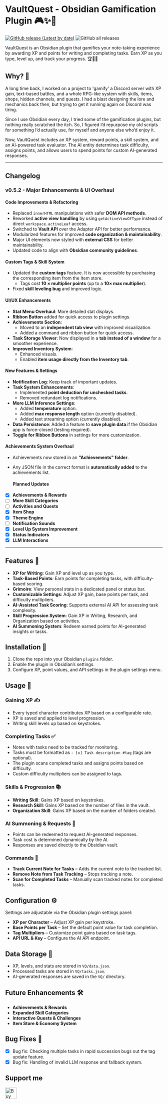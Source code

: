 # VaultQuest - Obsidian Gamification Plugin 🎮✨📜
[![GitHub release (Latest by date)](https://img.shields.io/github/v/release/unseensholar/VaultQuest)](https://github.com/unseensholar/VaultQuest/releases) ![GitHub all releases](https://img.shields.io/github/downloads/unseensholar/VaultQuest/total?color=success)

VaultQuest is an Obsidian plugin that gamifies your note-taking experience by awarding XP and points for writing and completing tasks. Earn XP as you type, level up, and track your progress. 🏆📝🚀

## Why? 🤔
A long time back, I worked on a project to 'gamify' a Discord server with XP gain, text-based battles, and a whole RPG-like system with skills, items, shops, hidden channels, and quests. I had a blast designing the lore and mechanics back then, but trying to get it running again on Discord was tiring.

Since I use Obsidian every day, I tried some of the gamification plugins, but nothing really scratched the itch. So, I figured I’d repurpose my old scripts for something I’d actually use, for myself and anyone else who’d enjoy it.

Now, VaultQuest includes an XP system, reward points, a skill system, and an AI-powered task evaluator. The AI entity determines task difficulty, assigns points, and allows users to spend points for custom AI-generated responses.

---

## Changelog
### v0.5.2 - Major Enhancements & UI Overhaul

#### Code Improvements & Refactoring  
- Replaced `innerHTML` manipulations with safer **DOM API methods**.  
- Reworked **active view handling** by using `getActiveViewOfType` instead of direct `workspace.activeLeaf` access.  
- Switched to **Vault API** over the Adapter API for better performance.  
- Modularized features for improved **code organization & maintainability**.  
- Major UI elements now styled with **external CSS** for better maintainability.  
- Updated code to align with **Obsidian community guidelines**.  

#### Custom Tags & Skill System  
- Updated the **custom tags** feature. It is now accessible by purchasing the corresponding item from the Item store.
  - Tags cost **10 × multiplier points** (up to a **10× max multiplier**).  
- Fixed **skill leveling bug** and improved logic.  

#### UI/UX Enhancements  
- **Stat Menu Overhaul**: More detailed stat displays.  
- **Ribbon Button** added for quick access to plugin settings.  
- **Achievements Section**:  
  - Moved to an **independent tab view** with improved visualization.  
  - Added a command and ribbon button for quick access.  
- **Task Storage Viewer**: Now displayed in a **tab instead of a window** for a smoother experience.  
- **Improved Inventory System**:  
  - Enhanced visuals.  
  - Enabled **item usage directly from the Inventory tab**.  

#### New Features & Settings  
- **Notification Log**: Keep track of important updates.  
- **Task System Enhancements**:  
  - Implemented **point deduction for unchecked tasks**.  
  - Removed redundant log notifications.
- **More LLM Inference Settings**:  
  - Added **temperature** option.  
  - Added **max response length** option (currently disabled).  
  - Added text streaming option (currently disabled).  
- **Data Persistence**: Added a feature to **save plugin data** if the Obsidian app is force-closed (testing required).  
- **Toggle for Ribbon Buttons** in settings for more customization.  

#### Achievements System Overhaul  
- Achievements now stored in an **"Achievements" folder**.  
- Any JSON file in the correct format is **automatically added** to the achievements list.  

  #### Planned Updates
- [x] **Achievements & Rewards**
- [ ] **More Skill Categories**
- [ ] **Activities and Quests**
- [x] **Item Shop**
- [x] **Theme Engine**
- [ ] **Notification Sounds**
- [x] **Level Up System Improvement**
- [x] **Status Indicators**
- [x]  **LLM Interactions**

---
## Features 🚀
- **XP for Writing**: Gain XP and level up as you type.
- **Task-Based Points**: Earn points for completing tasks, with difficulty-based scoring.
- **Grimoire**: View personal stats in a dedicated panel or status bar.
- **Customizable Settings**: Adjust XP gain, base points per task, and difficulty multipliers.
- **AI-Assisted Task Scoring**: Supports external AI API for assessing task complexity.
- **Skill Progression System**: Gain XP in Writing, Research, and Organization based on activities.
- **AI Summoning System**: Redeem earned points for AI-generated insights or tasks.

## Installation 🔧
1. Clone the repo into your Obsidian `plugins` folder.
2. Enable the plugin in Obsidian’s settings.
3. Configure XP, point values, and API settings in the plugin settings menu.

## Usage 📖
### Gaining XP ✍️
- Every typed character contributes XP based on a configurable rate.
- XP is saved and applied to level progression.
- Writing skill levels up based on keystrokes.

### Completing Tasks ✅
- Notes with tasks need to be tracked for monitoring.
- Tasks must be formatted as `- [x] Task description #tag` (tags are optional).
- The plugin scans completed tasks and assigns points based on difficulty.
- Custom difficulty multipliers can be assigned to tags.

### Skills & Progression 📚
- **Writing Skill**: Gains XP based on keystrokes.
- **Research Skill**: Gains XP based on the number of files in the vault.
- **Organization Skill**: Gains XP based on the number of folders created.

### AI Summoning & Requests 🔮
- Points can be redeemed to request AI-generated responses.
- Task cost is determined dynamically by the AI.
- Responses are saved directly to the Obsidian vault.

### Commands 📜
- **Track Current Note for Tasks** – Adds the current note to the tracked list.
- **Remove Note from Task Tracking** – Stops tracking a note.
- **Scan for Completed Tasks** – Manually scan tracked notes for completed tasks.

## Configuration ⚙️
Settings are adjustable via the Obsidian plugin settings panel:
- **XP per Character** – Adjust XP gain per keystroke.
- **Base Points per Task** – Set the default point value for task completion.
- **Tag Multipliers** – Customize point gains based on task tags.
- **API URL & Key** – Configure the AI API endpoint.

## Data Storage 💾
- XP, levels, and stats are stored in `VQ/data.json`.
- Processed tasks are stored in `VQ/tasks.json`.
- AI-generated responses are saved in the `VQ/` directory.

## Future Enhancements 🛠️
- **Achievements & Rewards**
- **Expanded Skill Categories**
- **Interactive Quests & Challenges**
- **Item Store & Economy System**

## Bug Fixes 🐞
- [x] Bug fix: Checking multiple tasks in rapid succession bugs out the tag update feature.
- [x] Bug fix: Handling of invalid LLM response and fallback system.

## Support me

<a href='https://ko-fi.com/unseenscholar' target='_blank'><img height='36' style='border:0px;height:36px;' src='https://storage.ko-fi.com/cdn/kofi1.png?v=3' border='0' alt='Buy Me a Coffee at ko-fi.com' /></a>
